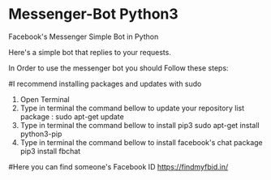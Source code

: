 # Messenger-Bot Python3
Facebook's Messenger Simple Bot in Python

Here's a simple bot that replies to your requests.

In Order to use the messenger bot you should Follow these steps:

#I recommend installing packages and updates with sudo

1. Open Terminal
2. Type in terminal the command bellow to update your repository list package :
   sudo apt-get update
3. Type in terminal the command bellow to install pip3
   sudo apt-get install python3-pip
4. Type in terminal the command bellow to install facebook's chat package
   pip3 install fbchat
   
   
#Here you can find someone's Facebook ID
   https://findmyfbid.in/

